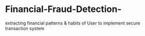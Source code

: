 # Financial-Fraud-Detection-
extracting financial patterns &amp; habits of User to implement secure transaction system
